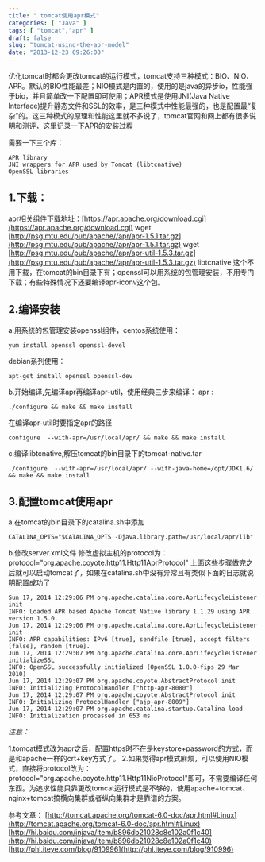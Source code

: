 ```yaml
---
title: " tomcat使用apr模式"
categories: [ "Java" ]
tags: [ "tomcat","apr" ]
draft: false
slug: "tomcat-using-the-apr-model"
date: "2013-12-23 09:26:00"
---
```


优化tomcat时都会更改tomcat的运行模式，tomcat支持三种模式：BIO、NIO、APR。默认的BIO性能最差；NIO模式是内置的，使用的是java的异步io，性能强于bio，并且简单改一下配置即可使用；APR模式是使用JNI(Java Native Interface)提升静态文件和SSL的效率，是三种模式中性能最强的，也是配置最“复杂”的。这三种模式的原理和性能这里就不多说了，tomcat官网和网上都有很多说明和测评，这里记录一下APR的安装过程

需要一下三个库：

    APR library
    JNI wrappers for APR used by Tomcat (libtcnative)
    OpenSSL libraries

## 1.下载：

apr相关组件下载地址：[https://apr.apache.org/download.cgi](https://apr.apache.org/download.cgi)
wget [http://psg.mtu.edu/pub/apache//apr/apr-1.5.1.tar.gz](http://psg.mtu.edu/pub/apache//apr/apr-1.5.1.tar.gz)
wget [http://psg.mtu.edu/pub/apache//apr/apr-util-1.5.3.tar.gz](http://psg.mtu.edu/pub/apache//apr/apr-util-1.5.3.tar.gz)
libtcnative 这个不用下载，在tomcat的bin目录下有；openssl可以用系统的包管理安装，不用专门下载；有些特殊情况下还要编译apr-iconv这个包。


<!--more-->


## 2.编译安装

a.用系统的包管理安装openssl组件，centos系统使用：

    yum install openssl openssl-devel

debian系列使用：

    apt-get install openssl openssl-dev

b.开始编译,先编译apr再编译apr-util，使用经典三步来编译：
apr :

    ./configure && make && make install

在编译apr-util时要指定apr的路径

    configure  --with-apr=/usr/local/apr/ && make && make install

c.编译libtcnative,解压tomcat的bin目录下的tomcat-native.tar

    ./configure  --with-apr=/usr/local/apr/ --with-java-home=/opt/JDK1.6/ && make && make install

## 3.配置tomcat使用apr

a.在tomcat的bin目录下的catalina.sh中添加

    CATALINA_OPTS="$CATALINA_OPTS -Djava.library.path=/usr/local/apr/lib"

b.修改server.xml文件
修改虚拟主机的protocol为： protocol="org.apache.coyote.http11.Http11AprProtocol"
上面这些步骤做完之后就可以启动tomcat了，如果在catalina.sh中没有异常且有类似下面的日志就说明配置成功了

    Sun 17, 2014 12:29:06 PM org.apache.catalina.core.AprLifecycleListener init
    INFO: Loaded APR based Apache Tomcat Native library 1.1.29 using APR version 1.5.0.
    Jun 17, 2014 12:29:06 PM org.apache.catalina.core.AprLifecycleListener init
    INFO: APR capabilities: IPv6 [true], sendfile [true], accept filters [false], random [true].
    Jun 17, 2014 12:29:07 PM org.apache.catalina.core.AprLifecycleListener initializeSSL
    INFO: OpenSSL successfully initialized (OpenSSL 1.0.0-fips 29 Mar 2010)
    Jun 17, 2014 12:29:07 PM org.apache.coyote.AbstractProtocol init
    INFO: Initializing ProtocolHandler ["http-apr-8080"]
    Jun 17, 2014 12:29:07 PM org.apache.coyote.AbstractProtocol init
    INFO: Initializing ProtocolHandler ["ajp-apr-8009"]
    Jun 17, 2014 12:29:07 PM org.apache.catalina.startup.Catalina load
    INFO: Initialization processed in 653 ms

*注意：*

1.tomcat模式改为apr之后，配置https时不在是keystore+password的方式，而是和apache一样的crt+key方式了。
2.如果觉得apr模式麻烦，可以使用NIO模式，直接将protocol改为： protocol="org.apache.coyote.http11.Http11NioProtocol"即可，不需要编译任何东西。为追求性能只靠更改tomcat运行模式是不够的，使用apache+tomcat、nginx+tomcat搞横向集群或者纵向集群才是靠谱的方案。

参考文章：
[http://tomcat.apache.org/tomcat-6.0-doc/apr.html#Linux](http://tomcat.apache.org/tomcat-6.0-doc/apr.html#Linux)
[http://hi.baidu.com/injava/item/b896db21028c8e102a0f1c40](http://hi.baidu.com/injava/item/b896db21028c8e102a0f1c40)
[http://phl.iteye.com/blog/910996](http://phl.iteye.com/blog/910996)


